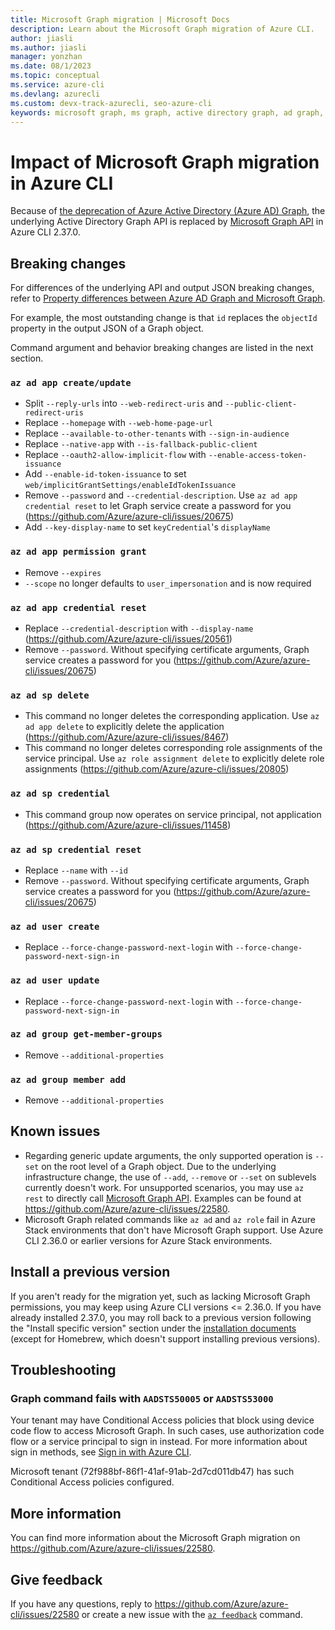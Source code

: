 ```yaml
---
title: Microsoft Graph migration | Microsoft Docs
description: Learn about the Microsoft Graph migration of Azure CLI.
author: jiasli
ms.author: jiasli
manager: yonzhan
ms.date: 08/1/2023
ms.topic: conceptual
ms.service: azure-cli
ms.devlang: azurecli
ms.custom: devx-track-azurecli, seo-azure-cli
keywords: microsoft graph, ms graph, active directory graph, ad graph, azure cli 
---
```


# Impact of Microsoft Graph migration in Azure CLI 

Because of [the deprecation of Azure Active Directory (Azure AD) Graph](/graph/migrate-azure-ad-graph-overview), the underlying Active Directory Graph API is replaced by [Microsoft Graph API](/graph/api/overview) in Azure CLI 2.37.0.

## Breaking changes

For differences of the underlying API and output JSON breaking changes, refer to [Property differences between Azure AD Graph and Microsoft Graph](/graph/migrate-azure-ad-graph-property-differences).

For example, the most outstanding change is that `id` replaces the `objectId` property in the output JSON of a Graph object.

Command argument and behavior breaking changes are listed in the next section.

### `az ad app create/update`

- Split `--reply-urls` into `--web-redirect-uris` and `--public-client-redirect-uris`
- Replace `--homepage` with `--web-home-page-url`
- Replace `--available-to-other-tenants` with `--sign-in-audience`
- Replace `--native-app` with `--is-fallback-public-client`
- Replace `--oauth2-allow-implicit-flow` with `--enable-access-token-issuance`
- Add `--enable-id-token-issuance` to set `web/implicitGrantSettings/enableIdTokenIssuance`
- Remove `--password` and `--credential-description`. Use `az ad app credential reset` to let Graph service create a password for you (https://github.com/Azure/azure-cli/issues/20675)
- Add `--key-display-name` to set `keyCredential`'s `displayName`

### `az ad app permission grant`

- Remove `--expires`
- `--scope` no longer defaults to `user_impersonation` and is now required

### `az ad app credential reset`

- Replace `--credential-description` with `--display-name` (https://github.com/Azure/azure-cli/issues/20561)
- Remove `--password`. Without specifying certificate arguments, Graph service creates a password for you (https://github.com/Azure/azure-cli/issues/20675)

### `az ad sp delete`

- This command no longer deletes the corresponding application. Use `az ad app delete` to explicitly delete the application (https://github.com/Azure/azure-cli/issues/8467)
- This command no longer deletes corresponding role assignments of the service principal. Use `az role assignment delete` to explicitly delete role assignments (https://github.com/Azure/azure-cli/issues/20805)

### `az ad sp credential`

- This command group now operates on service principal, not application (https://github.com/Azure/azure-cli/issues/11458)

### `az ad sp credential reset`

- Replace `--name` with `--id`
- Remove `--password`. Without specifying certificate arguments, Graph service creates a password for you (https://github.com/Azure/azure-cli/issues/20675)

### `az ad user create`

- Replace `--force-change-password-next-login` with `--force-change-password-next-sign-in`

### `az ad user update`

- Replace `--force-change-password-next-login` with `--force-change-password-next-sign-in`

### `az ad group get-member-groups`

- Remove `--additional-properties`

### `az ad group member add`

- Remove `--additional-properties`

## Known issues

- Regarding generic update arguments, the only supported operation is `--set` on the root level of a Graph object. Due to the underlying infrastructure change, the use of `--add`, `--remove` or `--set` on sublevels currently doesn't work. For unsupported scenarios, you may use `az rest` to directly call [Microsoft Graph API](/graph/api/overview). Examples can be found at https://github.com/Azure/azure-cli/issues/22580.
- Microsoft Graph related commands like `az ad` and `az role` fail in Azure Stack environments that don't have Microsoft Graph support. Use Azure CLI 2.36.0 or earlier versions for Azure Stack environments.

## Install a previous version

If you aren't ready for the migration yet, such as lacking Microsoft Graph permissions, you may keep using Azure CLI versions <= 2.36.0. If you have already installed 2.37.0, you may roll back to a previous version following the "Install specific version" section under the [installation documents](./install-azure-cli.md) (except for Homebrew, which doesn't support installing previous versions).

## Troubleshooting

### Graph command fails with `AADSTS50005` or `AADSTS53000`

Your tenant may have Conditional Access policies that block using device code flow to access Microsoft Graph. In such cases, use authorization code flow or a service principal to sign in instead. For more information about sign in methods, see [Sign in with Azure CLI](authenticate-azure-cli.md).

Microsoft tenant (72f988bf-86f1-41af-91ab-2d7cd011db47) has such Conditional Access policies configured.

## More information

You can find more information about the Microsoft Graph migration on https://github.com/Azure/azure-cli/issues/22580.

## Give feedback

If you have any questions, reply to https://github.com/Azure/azure-cli/issues/22580 or create a new issue with the [`az feedback`](/cli/azure/reference-index#az-feedback) command.
